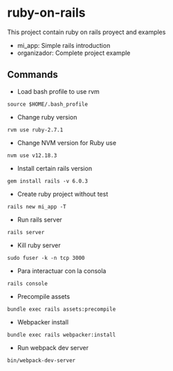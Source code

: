 # ruby-on-rails
This project contain ruby on rails proyect and examples

* mi_app: Simple rails introduction
* organizador: Complete project example

## Commands

- Load bash profile to use rvm

```
source $HOME/.bash_profile
```

- Change ruby version

```
rvm use ruby-2.7.1
```

- Change NVM version for Ruby use
```
nvm use v12.18.3
```
- Install certain rails version
```
gem install rails -v 6.0.3
```
- Create ruby project without test
```
rails new mi_app -T
```
- Run rails server
```
rails server
```
- Kill ruby server
```
sudo fuser -k -n tcp 3000
```
- Para interactuar con la consola
```
rails console
```
- Precompile assets
```
bundle exec rails assets:precompile 
```
- Webpacker install
```
bundle exec rails webpacker:install
```
- Run webpack dev server
```
bin/webpack-dev-server 
```
